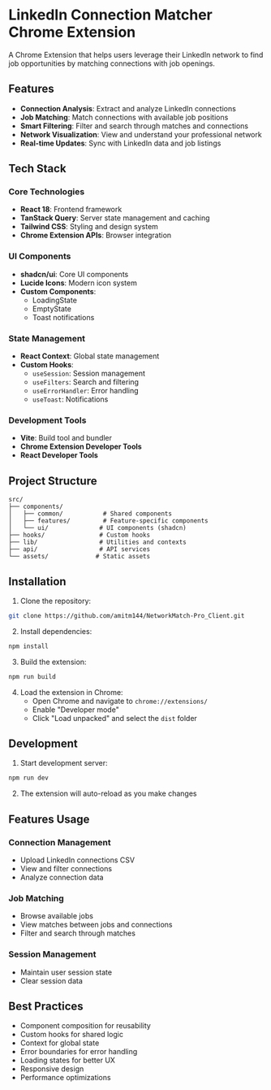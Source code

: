 # LinkedIn Connection Matcher Chrome Extension

A Chrome Extension that helps users leverage their LinkedIn network to find job opportunities by matching connections with job openings.

## Features

- **Connection Analysis**: Extract and analyze LinkedIn connections
- **Job Matching**: Match connections with available job positions
- **Smart Filtering**: Filter and search through matches and connections
- **Network Visualization**: View and understand your professional network
- **Real-time Updates**: Sync with LinkedIn data and job listings

## Tech Stack

### Core Technologies
- **React 18**: Frontend framework
- **TanStack Query**: Server state management and caching
- **Tailwind CSS**: Styling and design system
- **Chrome Extension APIs**: Browser integration

### UI Components
- **shadcn/ui**: Core UI components
- **Lucide Icons**: Modern icon system
- **Custom Components**:
  - LoadingState
  - EmptyState
  - Toast notifications

### State Management
- **React Context**: Global state management
- **Custom Hooks**:
  - `useSession`: Session management
  - `useFilters`: Search and filtering
  - `useErrorHandler`: Error handling
  - `useToast`: Notifications

### Development Tools
- **Vite**: Build tool and bundler
- **Chrome Extension Developer Tools**
- **React Developer Tools**

## Project Structure

```
src/
├── components/
│   ├── common/           # Shared components
│   ├── features/         # Feature-specific components
│   └── ui/              # UI components (shadcn)
├── hooks/               # Custom hooks
├── lib/                 # Utilities and contexts
├── api/                 # API services
└── assets/             # Static assets
```

## Installation

1. Clone the repository:
```bash
git clone https://github.com/amitm144/NetworkMatch-Pro_Client.git
```

2. Install dependencies:
```bash
npm install
```

3. Build the extension:
```bash
npm run build
```

4. Load the extension in Chrome:
   - Open Chrome and navigate to `chrome://extensions/`
   - Enable "Developer mode"
   - Click "Load unpacked" and select the `dist` folder

## Development

1. Start development server:
```bash
npm run dev
```

2. The extension will auto-reload as you make changes

## Features Usage

### Connection Management
- Upload LinkedIn connections CSV
- View and filter connections
- Analyze connection data

### Job Matching
- Browse available jobs
- View matches between jobs and connections
- Filter and search through matches

### Session Management
- Maintain user session state
- Clear session data

## Best Practices

- Component composition for reusability
- Custom hooks for shared logic
- Context for global state
- Error boundaries for error handling
- Loading states for better UX
- Responsive design
- Performance optimizations

